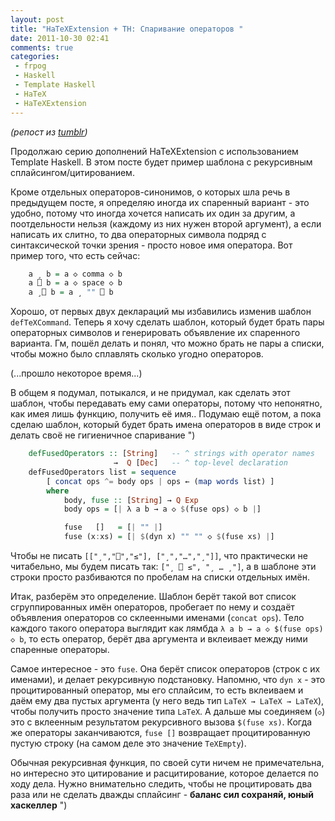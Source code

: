 ```yaml
---
layout: post
title: "HaTeXExtension + TH: Спаривание операторов "
date: 2011-10-30 02:41
comments: true
categories: 
 - frpog
 - Haskell
 - Template Haskell
 - HaTeX
 - HaTeXExtension
---
```


_(репост из [tumblr](http://laughedelic.tumblr.com/post/12091298710/hatexextension-th))_

Продолжаю серию дополнений HaTeXExtension с использованием Template Haskell. В этом посте будет пример шаблона с рекурсивным сплайсингом/цитированием.

Кроме отдельных операторов-синонимов, о которых шла речь в предыдущем посте, я определяю иногда их спаренный вариант - это удобно, потому что иногда хочется написать их один за другим, а поотдельности нельзя (каждому из них нужен второй аргумент), а если написать их слитно, то два операторных символа подряд с синтаксической точки зрения - просто новое имя оператора. Вот пример того, что есть сейчас:

``` haskell
    a ¸ b = a ◇ comma ◇ b
    a ⎕ b = a ◇ space ◇ b
    a ¸⎕ b = a ¸ "" ⎕ b
```

Хорошо, от первых двух деклараций мы избавились изменив шаблон `defTeXCommand`. Теперь я хочу сделать шаблон, который будет брать пары операторных символов и генерировать объявление их спаренного варианта. Гм, пошёл делать и понял, что можно брать не пары а списки, чтобы можно было сплавлять сколько угодно операторов.

<!-- more -->

(...прошло некоторое время...) 

В общем я подумал, потыкался, и не придумал, как сделать этот шаблон, чтобы передавать ему сами операторы, потому что непонятно, как имея лишь функцию, получить её имя.. Подумаю ещё потом, а пока сделаю шаблон, который будет брать имена операторов в виде строк и делать своё не гигиеничное спаривание ")

``` haskell
    defFusedOperators :: [String]   -- ^ strings with operator names
                       →  Q [Dec]   -- ^ top-level declaration
    defFusedOperators list = sequence
        [ concat ops ^= body ops | ops ← (map words list) ]
        where 
            body, fuse :: [String] → Q Exp
            body ops = [| λ a b → a ◇ $(fuse ops) ◇ b |]

            fuse   []   = [| "" |]
            fuse (x:xs) = [| $(dyn x) "" "" ◇ $(fuse xs) |]
```

Чтобы не писать `[["¸","⎕","≤"], ["¸","…","¸"]]`, что практически не читабельно, мы будем писать так: `["¸ ⎕ ≤", "¸ … ¸"]`, а в шаблоне эти строки просто разбиваются по пробелам на списки отдельных имён.

Итак, разберём это определение. Шаблон берёт такой вот список сгруппированных имён операторов, пробегает по нему и создаёт объявления операторов со склеенными именами (`concat ops`). Тело каждого такого оператора выглядит как лямбда `λ a b → a ◇ $(fuse ops) ◇ b`, то есть оператор, берёт два аргумента и вклеивает между ними спаренные операторы.

Самое интересное - это `fuse`. Она берёт список операторов (строк с их именами), и делает рекурсивную подстановку. Напомню, что `dyn x` - это процитированный оператор, мы его сплайсим, то есть вклеиваем и даём ему два пустых аргумента (у него ведь тип `LaTeX → LaTeX → LaTeX`), чтобы получить просто значение типа `LaTeX`. А дальше мы соединяем (`◇`) это с вклеенным результатом рекурсивного вызова `$(fuse xs)`. Когда же операторы заканчиваются, `fuse []` возвращает процитированную пустую строку (на самом деле это значение `TeXEmpty`). 

Обычная рекурсивная функция, по своей сути ничем не примечательна, но интересно это цитирование и расцитирование, которое делается по ходу дела. Нужно внимательно следить, чтобы не процитировать два раза или не сделать дважды сплайсинг - **баланс сил сохраняй, юный хаскеллер** ")
